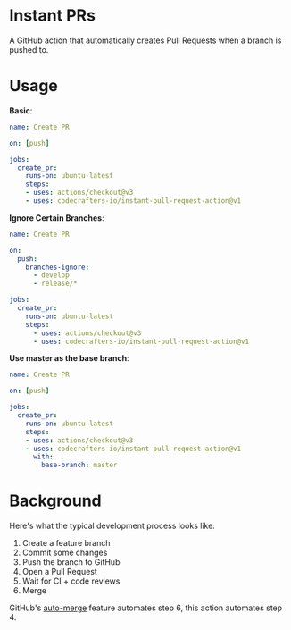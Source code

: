 # Instant PRs

A GitHub action that automatically creates Pull Requests when a branch is pushed to.

# Usage

**Basic**:

```yaml
name: Create PR

on: [push]

jobs:
  create_pr:
    runs-on: ubuntu-latest
    steps:
    - uses: actions/checkout@v3
    - uses: codecrafters-io/instant-pull-request-action@v1
```

**Ignore Certain Branches**:

```yaml
name: Create PR

on:
  push:
    branches-ignore:
      - develop
      - release/*

jobs:
  create_pr:
    runs-on: ubuntu-latest
    steps:
      - uses: actions/checkout@v3
      - uses: codecrafters-io/instant-pull-request-action@v1
```

**Use master as the base branch**:

```yaml
name: Create PR

on: [push]

jobs:
  create_pr:
    runs-on: ubuntu-latest
    steps:
    - uses: actions/checkout@v3
    - uses: codecrafters-io/instant-pull-request-action@v1
      with:
        base-branch: master
```

# Background

Here's what the typical development process looks like:

1. Create a feature branch
2. Commit some changes
3. Push the branch to GitHub
4. Open a Pull Request
5. Wait for CI + code reviews
6. Merge

GitHub's [auto-merge](https://docs.github.com/en/pull-requests/collaborating-with-pull-requests/incorporating-changes-from-a-pull-request/automatically-merging-a-pull-request) feature automates step 6, this action automates step 4.
